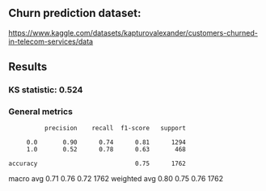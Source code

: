## Churn prediction dataset: 

https://www.kaggle.com/datasets/kapturovalexander/customers-churned-in-telecom-services/data

## Results

### KS statistic: 0.524

### General metrics

              precision    recall  f1-score   support

         0.0       0.90      0.74      0.81      1294
         1.0       0.52      0.78      0.63       468

    accuracy                           0.75      1762
   macro avg       0.71      0.76      0.72      1762
weighted avg       0.80      0.75      0.76      1762
